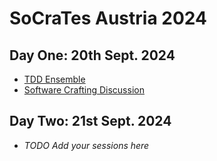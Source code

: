 # SoCraTes Austria 2024

## Day One: 20th Sept. 2024

* [TDD Ensemble](tdd-ensemble-david)
* [Software Crafting Discussion](software-crafting-discussion)

## Day Two: 21st Sept. 2024

* _TODO Add your sessions here_
